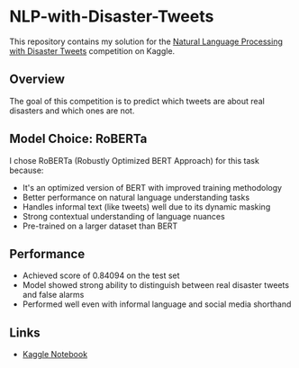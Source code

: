 # NLP-with-Disaster-Tweets

This repository contains my solution for the [Natural Language Processing with Disaster Tweets](https://www.kaggle.com/code/ghaithzaza/nlp-with-disaster-tweets-roberta) competition on Kaggle.

## Overview
The goal of this competition is to predict which tweets are about real disasters and which ones are not.

## Model Choice: RoBERTa
I chose RoBERTa (Robustly Optimized BERT Approach) for this task because:
- It's an optimized version of BERT with improved training methodology
- Better performance on natural language understanding tasks
- Handles informal text (like tweets) well due to its dynamic masking
- Strong contextual understanding of language nuances
- Pre-trained on a larger dataset than BERT

## Performance
- Achieved score of 0.84094 on the test set
- Model showed strong ability to distinguish between real disaster tweets and false alarms
- Performed well even with informal language and social media shorthand

## Links
- [Kaggle Notebook](https://www.kaggle.com/code/ghaithzaza/nlp-with-disaster-tweets-roberta)
